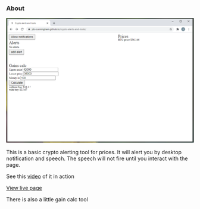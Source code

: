 ### About 
![basic crypto alerts tool browser page screenshot](./repo-img.PNG)

This is a basic crypto alerting tool for prices. It will alert you by desktop notification and speech.
The speech will not fire until you interact with the page.

See this [video](https://www.youtube.com/watch?v=Ejyw6AEGXwk) of it in action

[View live page](https://jdc-cunningham.github.io/crypto-alerts-and-tools/)

There is also a little gain calc tool
